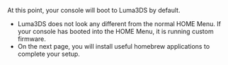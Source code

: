 At this point, your console will boot to Luma3DS by default.

+ Luma3DS does not look any different from the normal HOME Menu. If your console has booted into the HOME Menu, it is running custom firmware.
+ On the next page, you will install useful homebrew applications to complete your setup.
